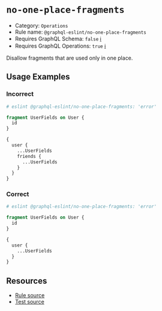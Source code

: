 # `no-one-place-fragments`

- Category: `Operations`
- Rule name: `@graphql-eslint/no-one-place-fragments`
- Requires GraphQL Schema: `false` [ℹ️](../../README.md#extended-linting-rules-with-graphql-schema)
- Requires GraphQL Operations: `true`
  [ℹ️](../../README.md#extended-linting-rules-with-siblings-operations)

Disallow fragments that are used only in one place.

## Usage Examples

### Incorrect

```graphql
# eslint @graphql-eslint/no-one-place-fragments: 'error'

fragment UserFields on User {
  id
}

{
  user {
    ...UserFields
    friends {
      ...UserFields
    }
  }
}
```

### Correct

```graphql
# eslint @graphql-eslint/no-one-place-fragments: 'error'

fragment UserFields on User {
  id
}

{
  user {
    ...UserFields
  }
}
```

## Resources

- [Rule source](../../packages/plugin/src/rules/no-one-place-fragments.ts)
- [Test source](../../packages/plugin/tests/no-one-place-fragments.spec.ts)

